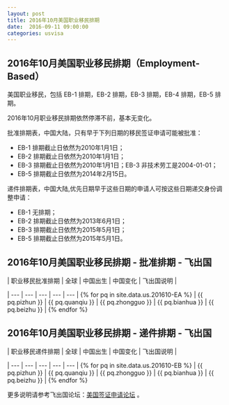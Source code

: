 ```yaml
---
layout: post
title: 2016年10月美国职业移民排期
date:  2016-09-11 09:00:00
categories: usvisa
---
```


## 2016年10月美国职业移民排期（Employment-Based）

美国职业移民，包括 EB-1 排期，EB-2 排期，EB-3 排期，EB-4 排期，EB-5 排期。

2016年10月职业移民排期依然停滞不前，基本无变化。

批准排期表，中国大陆，只有早于下列日期的移民签证申请可能被批准：

- EB-1 排期截止日依然为2010年1月1日；
- EB-2 排期截止日依然为2010年1月1日；
- EB-3 排期截止日依然为2010年1月1日；EB-3 非技术劳工是2004-01-01；
- EB-5 排期截止日依然为2014年2月15日。

递件排期表，中国大陆,优先日期早于这些日期的申请人可按这些日期递交身份调整申请：

- EB-1 无排期；
- EB-2 排期截止日依然为2013年6月1日；
- EB-3 排期截止日依然为2015年5月1日；
- EB-5 排期截止日依然为2015年5月1日。

## 2016年10月美国职业移民排期 - 批准排期 - 飞出国

| 职业移民批准排期 | 全球 | 中国出生 | 中国变化 | 飞出国说明 |

| --- | --- | --- | --- | --- |
{% for pq in site.data.us.201610-EA %}
| {{ pq.pizhun }} | {{ pq.quanqiu }} | {{ pq.zhongguo }} | {{ pq.bianhua }} | {{ pq.beizhu }} |
{% endfor %}

## 2016年10月美国职业移民排期 - 递件排期 - 飞出国

| 职业移民递件排期 | 全球 | 中国出生 | 中国变化 | 飞出国说明 |

| --- | --- | --- | --- | --- |
{% for pq in site.data.us.201610-EB %}
| {{ pq.pizhun }} | {{ pq.quanqiu }} | {{ pq.zhongguo }} | {{ pq.bianhua }} | {{ pq.beizhu }} |
{% endfor %}

更多说明请参考飞出国论坛：<a href="http://bbs.fcgvisa.com/c/usavisa" target="blank">美国签证申请论坛</a> 。
